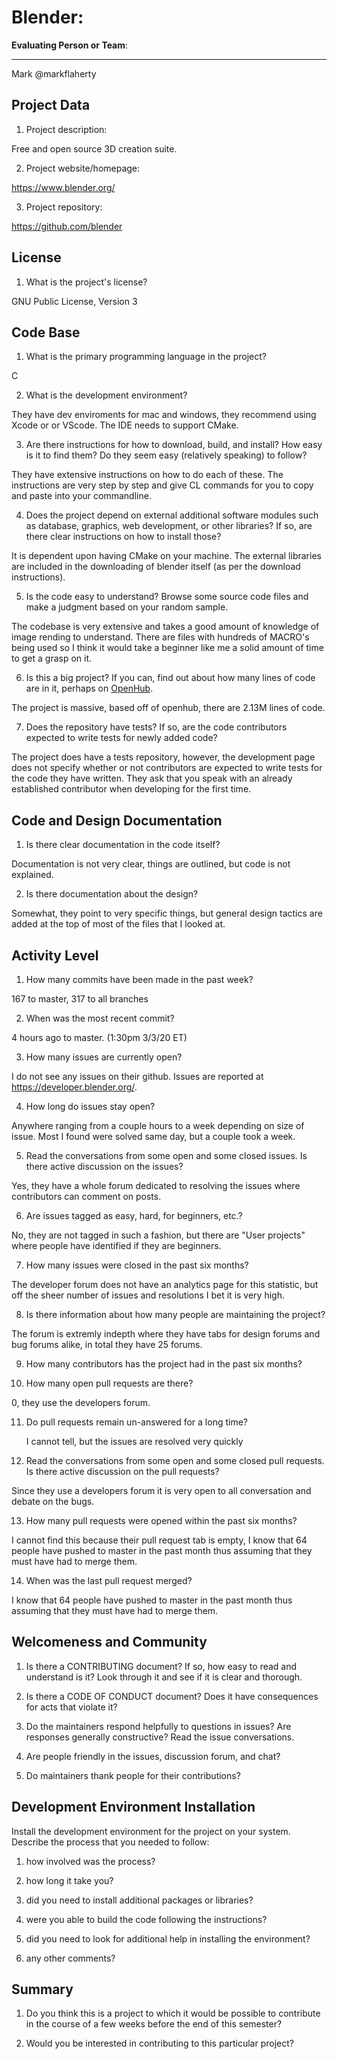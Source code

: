 # Blender:  <!-- replace with the project name -->   



**Evaluating Person or Team**:
<!-- list your first name and github user-name-->

---
Mark @markflaherty

## Project Data

1. Project description: <br>
<!--
What is the purpose of this project? What does the code do? What type of users
does it have?
-->
Free and open source 3D creation suite.


2. Project website/homepage:

https://www.blender.org/

3. Project repository:

https://github.com/blender


## License

1. What is the project's license? <br>
<!--
In most repositories there will be a file named LICENSE or something similar in
the root level of the repository. This is the one to examine. There may be
different licenses on specific files, but the project will have a main license.
-->
GNU Public License, Version 3


## Code Base


1. What is the primary programming language in the project?

C

2. What is the development environment? <br>
	<!--
	For example, is it Gnu C++ on Linux?
	Is it a Windows 10 application? Does one need to develop in a virtual machine?
	-->
They have dev enviroments for mac and windows, they recommend using Xcode or or VScode. The IDE needs to support CMake.

3. Are there instructions for how to download, build, and install? How easy is it
to find them? Do they seem easy (relatively speaking) to follow? <br>

They have extensive instructions on how to do each of these. The instructions are very step by step and give CL commands for you to copy and paste into your commandline.

4. Does the project depend on external additional software modules such as
database,  graphics, web development, or other libraries? If so, are there clear instructions on how to install those? <br>

It is dependent upon having CMake on your machine. The external libraries are included in the downloading of blender itself (as per the download instructions).

5. Is the code easy to understand? Browse some source code files and make
a judgment based on your random sample. <br>

The codebase is very extensive and takes a good amount of knowledge of image rending to understand. There are files with hundreds of MACRO's being used so I think it would take a beginner like me a solid amount of time to get a grasp on it.

6. Is this a big project? If you can, find out about how many lines of code
are in it, perhaps on [OpenHub](https://www.openhub.net/). <br>

The project is massive, based off of openhub, there are 2.13M lines of code.


7. Does the repository have tests? If so, are the code contributors expected to write tests for newly added code? <br>

The project does have a tests repository, however, the development page does not specify whether or not contributors are expected to write tests for the code they have written. They ask that you speak with an already established contributor when developing for the first time.



## Code and Design Documentation
1. Is there clear documentation in the code itself? <br>

Documentation is not very clear, things are outlined, but code is not explained.

2. Is there documentation about the design?  <br>

Somewhat, they point to very specific things, but general design tactics are added at the top of most of the files that I looked at.


## Activity Level


1. How many commits have been made in the past week? <br>

167 to master, 317 to all branches 

2. When was the most recent commit? <br>

4 hours ago to master. (1:30pm 3/3/20 ET)

3. How many issues are currently open? <br>

I do not see any issues on their github. Issues are reported at https://developer.blender.org/. 

4. How long do issues stay open? <br>
	<!--
	Take the five closed issues (they can be most recently closed or a sample distributed over time) and look at when each was first reported.
	Compute the number of days that each was open and take the average.
	-->
Anywhere ranging from a couple hours to a week depending on size of issue. Most I found were solved same day, but a couple took a week.

5. Read the conversations from some open and some closed issues. Is there active discussion on the issues? <br>

Yes, they have a whole forum dedicated to resolving the issues where contributors can comment on posts.

6. Are issues tagged as easy, hard, for beginners, etc.? <br>

No, they are not tagged in such a fashion, but there are "User projects" where people have identified if they are beginners.

7. How many issues were closed in the past six months? <br>

The developer forum does not have an analytics page for this statistic, but off the sheer number of issues and resolutions I bet it is very high.

8. Is there information about how many people are maintaining the project? <br>

The forum is extremly indepth where they have tabs for design forums and bug forums alike, in total they have 25 forums.

9. How many contributors has the project had in the past six months? <br>

10. How many open pull requests are there? <br>

0, they use the developers forum.

11. Do pull requests remain un-answered for a long time? <br>
	<!--
	Look at the closed pull requests to see how long they stayed open.
	Take the five closed pull requests  (they can be most recently closed or a sample distributed over time) and look at when each was first created.
	Compute the number of days that each was open and take the average.
	-->
	I cannot tell, but the issues are resolved very quickly

12. Read the conversations from some open and some closed pull requests.  Is there active discussion on the pull requests? <br>

Since they use a developers forum it is very open to all conversation and debate on the bugs.

13. How many pull requests were opened within the past six months? <br>

I cannot find this because their pull request tab is empty, I know that 64 people have pushed to master in the past month thus assuming that they must have had to merge them.

14. When was the last  pull request  merged? <br>

I know that 64 people have pushed to master in the past month thus assuming that they must have had to merge them.


## Welcomeness and Community

1. Is there a CONTRIBUTING document? If so, how easy to read and understand is it?
Look through it and see if it is clear and thorough. <br>



2. Is there a CODE OF CONDUCT document? Does it have consequences for acts that
violate it? <br>

3. Do the maintainers respond helpfully to questions in issues?
Are responses generally constructive? Read the issue conversations. <br>

4. Are people friendly in the issues, discussion forum, and chat? <br>

5. Do maintainers thank people for their contributions? <br>


## Development Environment Installation

Install the development environment for the project on your system.
Describe the process that you needed to follow:

1. how involved was the process? <br>

2. how long it take you? <br>

3. did you need to install additional packages or libraries? <br>

4. were you able to build the code following the instructions? <br>

5. did you need to look for additional help in installing the environment? <br>

6. any other comments? <br>




## Summary
1. Do you think  this is a project to which it would be possible to contribute
in the course of a few weeks before the end of this semester? <br>
	<!--
	Explain your position. Do NOT simply say 'yes or 'no'.
	-->

2. Would you be interested in contributing to this particular project? <br>
	<!--
	Explain why you would or would not be interested in contributing to this project. Do NOT simply say 'yes or 'no'.
	-->

